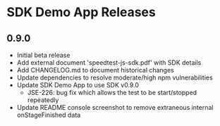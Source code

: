 # SDK Demo App Releases

## 0.9.0
* Initial beta release
* Add external document 'speedtest-js-sdk.pdf' with SDK details
* Add CHANGELOG.md to document historical changes
* Update dependencies to resolve moderate/high npm vulnerabilities
* Update SDK Demo App to use SDK v0.9.0
	* JSE-226: bug fix which allows the test to be start/stopped repeatedly
* Update README console screenshot to remove extraneous internal onStageFinished data
